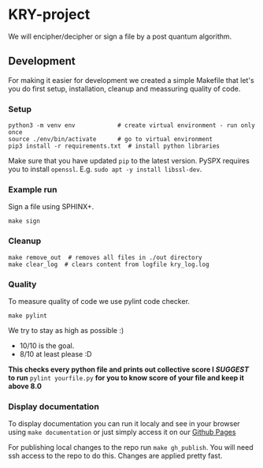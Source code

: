 # KRY-project

We will encipher/decipher or sign a file by a post quantum algorithm. 

## Development

For making it easier for development we created a simple Makefile that let's you do first setup, installation, cleanup and meassuring quality of code.

### Setup

```text
python3 -m venv env            # create virtual environment - run only once
source ./env/bin/activate      # go to virtual environment
pip3 install -r requirements.txt  # install python libraries
```

Make sure that you have updated ```pip``` to the latest version. PySPX requires you to install ```openssl```. E.g. ```sudo apt -y install libssl-dev```.



### Example run

Sign a file using SPHINX+.

```text
make sign
```


### Cleanup

```text
make remove_out  # removes all files in ./out directory
make clear_log  # clears content from logfile kry_log.log
```

### Quality

To measure quality of code we use pylint code checker.

```text
make pylint
```
We try to stay as high as possible :) 

- 10/10 is the goal. 
- 8/10 at least please :D


**This checks every python file and prints out collective score I *SUGGEST* to run** ```pylint yourfile.py``` **for you to know score of your file and keep it above 8.0**

### Display documentation

To display documentation you can run it localy and see in your browser using ```make documentation``` or just simply access it on our [Github Pages](https://jsenlas.github.io/KRY-projekt/)

For publishing local changes to the repo run ```make gh_publish```. You will need ssh access to the repo to do this. Changes are applied pretty fast.